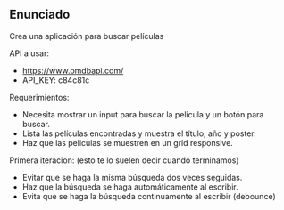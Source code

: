 ## Enunciado

Crea una aplicación para buscar películas

API a usar:

- https://www.omdbapi.com/
- API_KEY: c84c81c

Requerimientos:

- Necesita mostrar un input para buscar la pelicula y un botón para buscar.
- Lista las películas encontradas y muestra el título, año y poster.
- Haz que las peliculas se muestren en un grid responsive.

Primera iteracion: (esto te lo suelen decir cuando terminamos) 

- Evitar que se haga la misma búsqueda dos veces seguidas.
- Haz que la búsqueda se haga automáticamente al escribir.
- Evita que se haga la búsqueda continuamente al escribir (debounce)